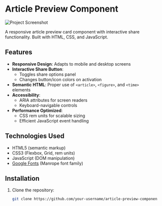# Article Preview Component

![Project Screenshot](./images/screenshot.png) <!-- Add your screenshot if available -->

A responsive article preview card component with interactive share functionality. Built with HTML, CSS, and JavaScript.

## Features

- **Responsive Design**: Adapts to mobile and desktop screens
- **Interactive Share Button**: 
  - Toggles share options panel
  - Changes button/icon colors on activation
- **Semantic HTML**: Proper use of `<article>`, `<figure>`, and `<time>` elements
- **Accessibility**: 
  - ARIA attributes for screen readers
  - Keyboard-navigable controls
- **Performance Optimized**:
  - CSS rem units for scalable sizing
  - Efficient JavaScript event handling

## Technologies Used

- HTML5 (semantic markup)
- CSS3 (Flexbox, Grid, rem units)
- JavaScript (DOM manipulation)
- [Google Fonts](https://fonts.google.com/) (Manrope font family)

## Installation

1. Clone the repository:
   ```bash
   git clone https://github.com/your-username/article-preview-component.git
